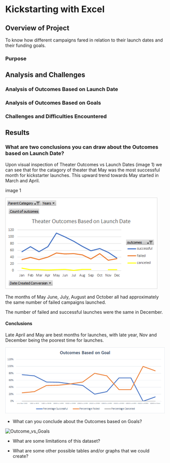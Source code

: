 # Kickstarting with Excel

## Overview of Project

To know how different campaigns fared in relation to their launch dates and their funding goals.

### Purpose

## Analysis and Challenges

### Analysis of Outcomes Based on Launch Date

### Analysis of Outcomes Based on Goals

### Challenges and Difficulties Encountered

## Results

### What are two conclusions you can draw about the Outcomes based on Launch Date?

Upon visual inspection of Theater Outcomes vs Launch Dates (image 1) we can see that for the catagory of theater that May was the most successful month for kickstarter launches. This upward trend towards May started in March and April. 
   
image 1

![Theater Outcomes_vs_Launch](Resources/Theater_Outcoms_vs_Launch.png)

The months of May June, July, August and October all had approximately the same number of failed campaigns launched. 

The number of failed and successful launches were the same in December.

#### Conclusions
Late April and May are best months for launches, with late year, Nov and December being the poorest time for launches.

![Outcome_vs_Goals](Resources/Outcome_vs_Goals.png)

- What can you conclude about the Outcomes based on Goals?
<img width="348" alt="Outcome_vs_Goals" src="https://user-images.githubusercontent.com/102890151/162598764-0ec97e44-901c-49f2-930a-89429ebd6b98.png">

- What are some limitations of this dataset?

- What are some other possible tables and/or graphs that we could create?
